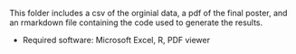 This folder includes a csv of the orginial data, a pdf of the final poster, and an rmarkdown file containing
the code used to generate the results. 
- Required software: Microsoft Excel, R, PDF viewer

